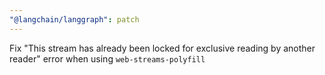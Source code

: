```yaml
---
"@langchain/langgraph": patch
---
```


Fix "This stream has already been locked for exclusive reading by another reader" error when using `web-streams-polyfill`
